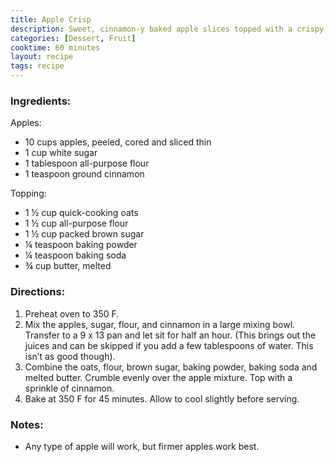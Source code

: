```yaml
---
title: Apple Crisp
description: Sweet, cinnamon-y baked apple slices topped with a crispy, crumbly topping. Delicious with or without vanilla ice cream on the side.
categories: [Dessert, Fruit]
cooktime: 60 minutes
layout: recipe
tags: recipe
---
```


### Ingredients:

Apples:
- 10 cups apples, peeled, cored and sliced thin
- 1 cup white sugar
- 1 tablespoon all-purpose flour
- 1 teaspoon ground cinnamon

Topping:
- 1 ½ cup quick-cooking oats
- 1 ½ cup all-purpose flour
- 1 ½ cup packed brown sugar
- ¼ teaspoon baking powder
- ¼ teaspoon baking soda
- ¾ cup butter, melted


### Directions:

1. Preheat oven to 350 F.
2. Mix the apples, sugar, flour, and cinnamon in a large mixing bowl. Transfer to a 9 x 13 pan and let sit for half an hour. (This brings out the juices and can be skipped if you add a few tablespoons of water. This isn’t as good though).
3. Combine the oats, flour, brown sugar, baking powder, baking soda and melted butter. Crumble evenly over the apple mixture. Top with a sprinkle of cinnamon.
4. Bake at 350 F for 45 minutes. Allow to cool slightly before serving.

### Notes:

- Any type of apple will work, but firmer apples work best. 